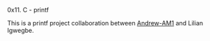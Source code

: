 0x11. C - printf

This is a printf project collaboration between [Andrew-AM1](https://github.com/Andrew-AM1) and Lilian Igwegbe.
